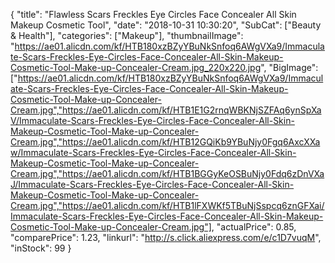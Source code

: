 {
	"title": "Flawless Scars Freckles Eye Circles Face Concealer All Skin Makeup Cosmetic Tool",
	"date": "2018-10-31 10:30:20",
	"SubCat": ["Beauty & Health"],
	"categories": ["Makeup"],
	"thumbnailImage": "https://ae01.alicdn.com/kf/HTB180xzBZyYBuNkSnfoq6AWgVXa9/Immaculate-Scars-Freckles-Eye-Circles-Face-Concealer-All-Skin-Makeup-Cosmetic-Tool-Make-up-Concealer-Cream.jpg_220x220.jpg",
	"BigImage": ["https://ae01.alicdn.com/kf/HTB180xzBZyYBuNkSnfoq6AWgVXa9/Immaculate-Scars-Freckles-Eye-Circles-Face-Concealer-All-Skin-Makeup-Cosmetic-Tool-Make-up-Concealer-Cream.jpg","https://ae01.alicdn.com/kf/HTB1E1G2rnqWBKNjSZFAq6ynSpXaV/Immaculate-Scars-Freckles-Eye-Circles-Face-Concealer-All-Skin-Makeup-Cosmetic-Tool-Make-up-Concealer-Cream.jpg","https://ae01.alicdn.com/kf/HTB12GQiKb9YBuNjy0Fgq6AxcXXaw/Immaculate-Scars-Freckles-Eye-Circles-Face-Concealer-All-Skin-Makeup-Cosmetic-Tool-Make-up-Concealer-Cream.jpg","https://ae01.alicdn.com/kf/HTB1BGGyKeOSBuNjy0Fdq6zDnVXaJ/Immaculate-Scars-Freckles-Eye-Circles-Face-Concealer-All-Skin-Makeup-Cosmetic-Tool-Make-up-Concealer-Cream.jpg","https://ae01.alicdn.com/kf/HTB1lFXWKf5TBuNjSspcq6znGFXai/Immaculate-Scars-Freckles-Eye-Circles-Face-Concealer-All-Skin-Makeup-Cosmetic-Tool-Make-up-Concealer-Cream.jpg"],
	"actualPrice": 0.85,
	"comparePrice": 1.23,
	"linkurl": "http://s.click.aliexpress.com/e/c1D7vuqM",
	"inStock": 99
}
